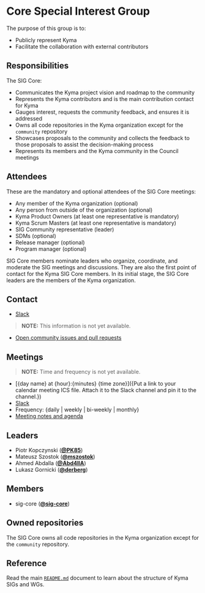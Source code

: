 # Core Special Interest Group

The purpose of this group is to:
* Publicly represent Kyma
* Facilitate the collaboration with external contributors

## Responsibilities

The SIG Core:
* Communicates the Kyma project vision and roadmap to the community
* Represents the Kyma contributors and is the main contribution contact for Kyma
* Gauges interest, requests the community feedback, and ensures it is addressed
* Owns all code repositories in the Kyma organization except for the `community` repository
* Showcases proposals to the community and collects the feedback to those proposals to assist the
decision-making process
* Represents its members and the Kyma community in the Council meetings

## Attendees

These are the mandatory and optional attendees of the SIG Core meetings:
*	Any member of the Kyma organization (optional)
*	Any person from outside of the organization (optional)
* Kyma Product Owners (at least one representative is mandatory)
* Kyma Scrum Masters (at least one representative is mandatory)
* SIG Community representative (leader)
* SDMs (optional)
* Release manager (optional)
* Program manager (optional)

SIG Core members nominate leaders who organize, coordinate, and moderate the SIG meetings and discussions. They are also the first point of contact for the Kyma SIG Core members. In its initial stage, the SIG Core leaders are the members of the Kyma organization.

## Contact

* [Slack](https://kyma-community.slack.com/messages/CBP7LKRPS)

> **NOTE:** This information is not yet available.

* [Open community issues and pull requests](https://github.com/kyma-project/community/labels/{label-name})

## Meetings

> **NOTE:**  Time and frequency is not yet available.

* [{day name} at {hour}:{minutes} {time zone}]({Put a link to your calendar meeting ICS file. Attach it to the Slack channel and pin it to the channel.})
* [Slack](https://kyma-community.slack.com/messages/CBP7LKRPS)
* Frequency: {daily | weekly | bi-weekly | monthly}
* [Meeting notes and agenda](meeting-notes.md)

## Leaders

* Piotr Kopczynski (**[@PK85](https://github.com/PK85)**)
* Mateusz Szostok (**[@mszostok](https://github.com/mszostok)**)
* Ahmed Abdalla (**[@Abd4llA](https://github.com/Abd4llA)**)
* Lukasz Gornicki (**[@derberg](https://github.com/derberg)**)

## Members

* sig-core (**[@sig-core](https://github.com/orgs/kyma-project/teams/sig-core/members)**)

## Owned repositories

The SIG Core owns all code repositories in the Kyma organization except for the `community` repository.

## Reference

Read the main [`README.md`](../README.md) document to learn about the structure of Kyma SIGs and WGs.
